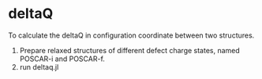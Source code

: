 # deltaQ
To calculate the deltaQ in configuration coordinate between two structures.

1. Prepare relaxed structures of different defect charge states, named POSCAR-i and POSCAR-f.
2. run deltaq.jl
